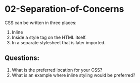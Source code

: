 # 02-Separation-of-Concerns

CSS can be written in three places: 

1. Inline
2. Inside a style tag on the HTML itself.
3. In a separate stylesheet that is later imported.

## Questions: 

1. What is the preferred location for your CSS?
2. What is an example where inline styling would be preferred?